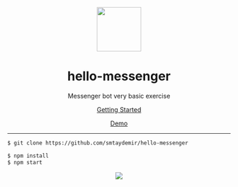<p align="center"><img width="100px" src="https://static.xx.fbcdn.net/rsrc.php/v2/y8/r/R_1BAhxMP5I.png"></p>

<h1 align="center">hello-messenger</h1>
<p align="center">Messenger bot very basic exercise</p>
<p align="center">
 <a href="https://developers.facebook.com/docs/messenger-platform/quickstart">Getting Started</a>
</p>

<p align="center">
<a href="https://www.facebook.com/hellomessengerbot">Demo</a>
</p>

___

```bash
$ git clone https://github.com/smtaydemir/hello-messenger
```

```bash
$ npm install
$ npm start
```

<p align="center"><img src="https://s3-eu-west-1.amazonaws.com/cartoontag/bot.gif"></p>
